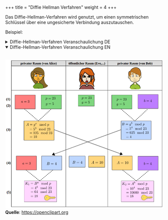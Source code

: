 +++
title = "Diffie Hellman Verfahren"
weight = 4
+++

Das Diffie-Hellman-Verfahren wird genutzt, um einen symmetrischen Schlüssel über eine ungesicherte Verbindung auszutauschen.

Beispiel:
<details>
	<summary>Diffie-Hellman-Verfahren Veranschaulichung DE</summary>
<br>

![Diffie-Hellman-Verfahren Veranschaulichung DE](https://upload.wikimedia.org/wikipedia/commons/9/9d/Diffie-Hellman_Key_Exchange_%28de%29.svg)  
**Quelle**: Wikimedia Commons, Public Domain &rarr; https://commons.wikimedia.org/wiki/File:Diffie-Hellman_Key_Exchange_(de).svg
</details>

<details open>
<summary>Diffie-Hellman-Verfahren Veranschaulichung EN</summary>
<br>

![Diffie-Hellman-Verfahren mathematische Veranschaulichung](mathematisches-beispiel-diffie-hellman.png)  
**Quelle**: https://openclipart.org
